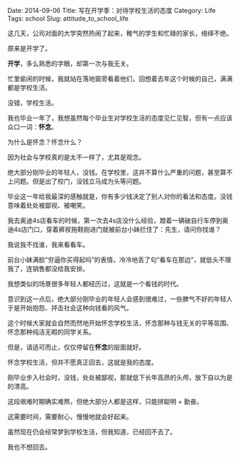 Date: 2014-09-06
Title: 写在开学季：对待学校生活的态度
Category: Life
Tags: school
Slug: attitude_to_school_life

这几天，公司对面的大学突然热闹了起来，稚气的学生和忙碌的家长，络绎不绝。

原来是开学了。

**开学**，多么熟悉的字眼，却第一次与我无关。

忙里偷闲的时候，我就站在落地窗旁看着他们，回想着去年这个时候的自己，满满都是学校生活。

没错，学校生活。

我也毕业一年了，我想虽然每个毕业生对学校生活的态度见仁见智，但有一点应该众口一词：**怀念**。

为什么是怀念？怀念什么？

因为社会与学校真的是太不一样了，尤其是观念。

绝大部分刚毕业的年轻人，没钱。在学校里，这并不算什么严重的问题，甚至算不上问题。但是出了校门，没钱立马成为头等问题。

毕业这一年给我最深的感触就是，你有多少钱决定了别人对你的看法和态度。没钱意味着处处被鄙视、被嘲笑。

我去奥迪4s店看车的时候，第一次去4s店没什么经验，蹬着一辆破自行车停到奥迪4s店门口，穿着裤衩拖鞋刚进门就被前台小妹拦住了：先生，请问你找谁？

我说我不找谁，我来看看车。

前台小妹满脸“穷逼你买得起吗”的表情，冷冷地丢了句“看车在那边”，就低头不理我了，连销售都没给我安排。

我想类似的场景很多年轻人都经历过，这就是一个看钱的时代。

意识到这一点后，绝大部分刚毕业的年轻人会感到很难过，一些脾气不好的年轻人于是开始抱怨、抨击社会这种向钱看的风气。

这个时候大家就会自然而然地开始怀念学校生活，怀念那种与钱无关的平等氛围、怀念那种纯洁无暇的同学关系。

但是，请适可而止，仅仅停留在**怀念**的层面就好。

怀念学校生活，但并不愿真正回去，这就是我的态度。

刚毕业步入社会时，没钱，处处被鄙视，那就低下长年高昂的头颅，放下自以为是的清高。

这段艰难时期确实难熬，但绝大部分人都是这样，只能拼聪明 + 勤奋。

这需要时间，需要耐心，慢慢地就会好起来。

虽然现在仍会经常梦到学校生活，但我知道，已经回不去了。

我也不想回去。













